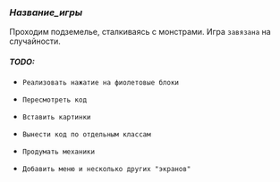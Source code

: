 ### ***Название_игры***

Проходим подземелье, сталкиваясь с монстрами. Игра `завязана` на случайности.

#### ***TODO:***

- `Реализовать нажатие на фиолетовые блоки`

- `Пересмотреть код`

- `Вставить картинки`

- `Вынести код по отдельным классам`

- `Продумать механики`

- `Добавить меню и несколько других "экранов"`
  